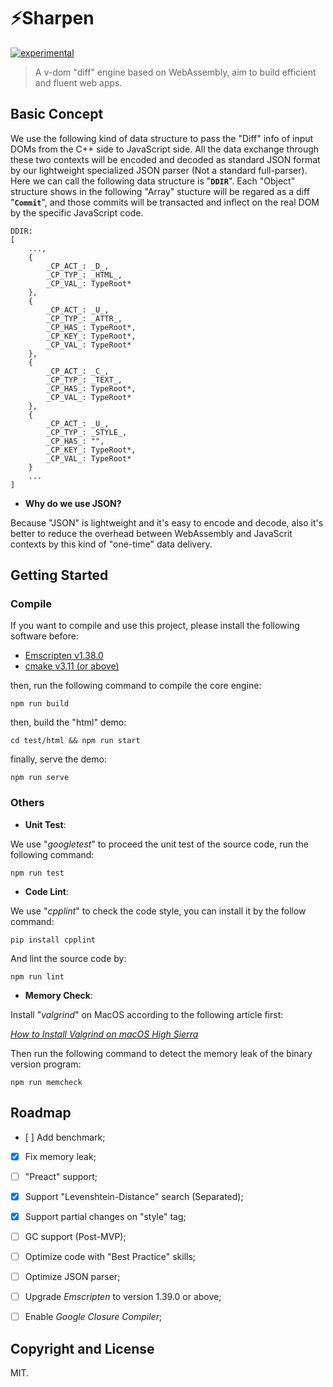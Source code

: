 # ⚡️Sharpen

[![experimental](http://badges.github.io/stability-badges/dist/experimental.svg)](http://github.com/badges/stability-badges)

> A v-dom "diff" engine based on WebAssembly, aim to build efficient and fluent web apps.

## Basic Concept

We use the following kind of data structure to pass the "Diff" info of input DOMs from the C++ side to JavaScript side. All the data exchange through these two contexts will be encoded and decoded as standard JSON format by our lightweight specialized JSON parser (Not a standard full-parser). Here we can call the following data structure is "**`DDIR`**". Each "Object" structure shows in the following "Array" stucture will be regared as a diff "**`Commit`**", and those commits will be transacted and inflect on the real DOM by the specific JavaScript code.

```
DDIR:
[
    ...,
    {
        _CP_ACT_: _D_,
        _CP_TYP_: _HTML_,
        _CP_VAL_: TypeRoot*
    },
    {
        _CP_ACT_: _U_,
        _CP_TYP_: _ATTR_,
        _CP_HAS_: TypeRoot*,
        _CP_KEY_: TypeRoot*,
        _CP_VAL_: TypeRoot*
    },
    {
        _CP_ACT_: _C_,
        _CP_TYP_: _TEXT_,
        _CP_HAS_: TypeRoot*,
        _CP_VAL_: TypeRoot*
    },
    {
        _CP_ACT_: _U_,
        _CP_TYP_: _STYLE_,
        _CP_HAS_: "",
        _CP_KEY_: TypeRoot*,
        _CP_VAL_: TypeRoot*
    }
    ...
]
```

* **Why do we use JSON?**

Because "JSON" is lightweight and it's easy to encode and decode, also it's better to reduce the overhead between WebAssembly and JavaScrit contexts by this kind of "one-time" data delivery.


## Getting Started

### Compile
If you want to compile and use this project, please install the following software before:

* [Emscripten v1.38.0](https://github.com/kripken/emscripten/releases/tag/1.38.0)
* [cmake v3.11 (or above)](https://cmake.org/install/)

then, run the following command to compile the core engine:

`npm run build`

then, build the "html" demo:

`cd test/html && npm run start`

finally, serve the demo:

`npm run serve`

### Others

* **Unit Test**:

We use "*googletest*" to proceed the unit test of the source code, run the following command:

`npm run test`

* **Code Lint**:

We use "*cpplint*" to check the code style, you can install it by the follow command:

`pip install cpplint`

And lint the source code by:

`npm run lint`

* **Memory Check**:

Install "*valgrind*" on MacOS according to the following article first:

*[How to Install Valgrind on macOS High Sierra](https://www.gungorbudak.com/blog/2018/04/28/how-to-install-valgrind-on-macos-high-sierra/)*


Then run the following command to detect the memory leak of the binary version program:

`npm run memcheck`


## Roadmap

- [ ] Add benchmark;
- [x] Fix memory leak;
- [ ] "Preact" support;
- [x] Support "Levenshtein-Distance" search (Separated);
- [x] Support partial changes on "style" tag;
- [ ] GC support (Post-MVP);
- [ ] Optimize code with "Best Practice" skills;
- [ ] Optimize JSON parser;
- [ ] Upgrade *Emscripten* to version 1.39.0 or above;
- [ ] Enable *Google Closure Compiler*;


## Copyright and License

MIT.
